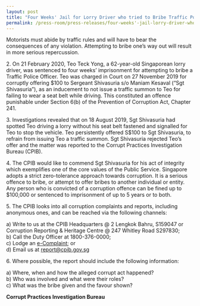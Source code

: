 ```yaml
---
layout: post
title: "Four Weeks' Jail for Lorry Driver who tried to Bribe Traffic Police Officer"
permalink: /press-room/press-releases/four-weeks'-jail-lorry-driver-who-tried-bribe-traffic-police-officer/
---
```


Motorists must abide by traffic rules and will have to bear the consequences of any violation. Attempting to bribe one’s way out will result in more serious repercussion.

2\. On 21 February 2020, Teo Teck Yong, a 62-year-old Singaporean lorry driver, was sentenced to four weeks’ imprisonment for attempting to bribe a Traffic Police Officer. Teo was charged in Court on 27 November 2019 for corruptly offering $100 to Sergeant Shivasuria s/o Maniam Kesaval (“Sgt Shivasuria”), as an inducement to not issue a traffic summon to Teo for failing to wear a seat belt while driving. This constituted an offence punishable under Section 6(b) of the Prevention of Corruption Act, Chapter 241.

3\. Investigations revealed that on 18 August 2019, Sgt Shivasuria had spotted Teo driving a lorry without his seat belt fastened and signalled for Teo to stop the vehicle. Teo persistently offered S$100 to Sgt Shivasuria, to refrain from issuing Teo a traffic summon. Sgt Shivasuria rejected Teo’s offer and the matter was reported to the Corrupt Practices Investigation Bureau (CPIB).

4\. The CPIB would like to commend Sgt Shivasuria for his act of integrity which exemplifies one of the core values of the Public Service. Singapore adopts a strict zero-tolerance approach towards corruption. It is a serious offence to bribe, or attempt to offer bribes to another individual or entity. Any person who is convicted of a corruption offence can be fined up to $100,000 or sentenced to imprisonment of up to 5 years or to both.

5\. The CPIB looks into all corruption complaints and reports, including anonymous ones, and can be reached via the following channels:

a) Write to us at the CPIB Headquarters @ 2 Lengkok Bahru, S159047 or Corruption Reporting & Heritage Centre @ 247 Whitley Road S297830;<br />
b) Call the Duty Officer at 1800-376-0000;<br />
c) Lodge an [e-Complaint](/e-services/e-complaint-for-corrupt-conduct); or<br>
d) Email us at <a class="spamspan" href="mailto:report@cpib.gov.sg">report@cpib.gov.sg</a>

6\. Where possible, the report should include the following information:

a) Where, when and how the alleged corrupt act happened?<br />
b) Who was involved and what were their roles?<br />
c) What was the bribe given and the favour shown?

**Corrupt Practices Investigation Bureau**
